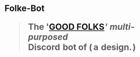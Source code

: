 # Folke-Bot <br><blockquote>The   '[GOOD FOLKS](http://discord.gg/vxpm8EX) ’   *multi*-*purposed* <br>Discord    bot   of   (  a    design. )</blockquote>
